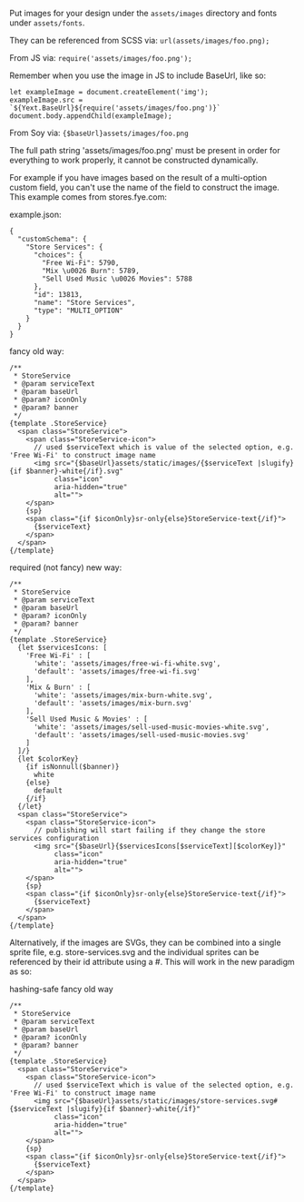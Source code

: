 Put images for your design under the `assets/images` directory and fonts under `assets/fonts`.

They can be referenced from SCSS via: `url(assets/images/foo.png);`

From JS via: `require('assets/images/foo.png');`

Remember when you use the image in JS to include BaseUrl, like so:
```
let exampleImage = document.createElement('img');
exampleImage.src = `${Yext.BaseUrl}${require('assets/images/foo.png')}`
document.body.appendChild(exampleImage);
```

From Soy via: `{$baseUrl}assets/images/foo.png`

The full path string 'assets/images/foo.png' must be present in order for
everything to work properly, it cannot be constructed dynamically.

For example if you have images based on the result of a multi-option custom field, you can't use the name of the field to construct the image. This example comes from stores.fye.com:

example.json:
```
{
  "customSchema": {
    "Store Services": {
      "choices": {
        "Free Wi-Fi": 5790,
        "Mix \u0026 Burn": 5789,
        "Sell Used Music \u0026 Movies": 5788
      },
      "id": 13813,
      "name": "Store Services",
      "type": "MULTI_OPTION"
    }
  }
}
```

fancy old way:
```
/**
 * StoreService
 * @param serviceText
 * @param baseUrl
 * @param? iconOnly
 * @param? banner
 */
{template .StoreService}
  <span class="StoreService">
    <span class="StoreService-icon">
      // used $serviceText which is value of the selected option, e.g. 'Free Wi-Fi' to construct image name
      <img src="{$baseUrl}assets/static/images/{$serviceText |slugify}{if $banner}-white{/if}.svg"
           class="icon"
           aria-hidden="true"
           alt="">
    </span>
    {sp}
    <span class="{if $iconOnly}sr-only{else}StoreService-text{/if}">
      {$serviceText}
    </span>
  </span>
{/template}
```

required (not fancy) new way:
```
/**
 * StoreService
 * @param serviceText
 * @param baseUrl
 * @param? iconOnly
 * @param? banner
 */
{template .StoreService}
  {let $servicesIcons: [
    'Free Wi-Fi' : [
      'white': 'assets/images/free-wi-fi-white.svg',
      'default': 'assets/images/free-wi-fi.svg'
    ],
    'Mix & Burn' : [
      'white': 'assets/images/mix-burn-white.svg',
      'default': 'assets/images/mix-burn.svg'
    ],
    'Sell Used Music & Movies' : [
      'white': 'assets/images/sell-used-music-movies-white.svg',
      'default': 'assets/images/sell-used-music-movies.svg'
    ]
  ]/}
  {let $colorKey}
    {if isNonnull($banner)}
      white
    {else}
      default
    {/if}
  {/let}
  <span class="StoreService">
    <span class="StoreService-icon">
      // publishing will start failing if they change the store services configuration
      <img src="{$baseUrl}{$servicesIcons[$serviceText][$colorKey]}"
           class="icon"
           aria-hidden="true"
           alt="">
    </span>
    {sp}
    <span class="{if $iconOnly}sr-only{else}StoreService-text{/if}">
      {$serviceText}
    </span>
  </span>
{/template}
```

Alternatively, if the images are SVGs, they can be combined into a single sprite file, e.g. store-services.svg and the individual sprites can be referenced by their id attribute using a #.  This will work in the new paradigm as so:

hashing-safe fancy old way
```
/**
 * StoreService
 * @param serviceText
 * @param baseUrl
 * @param? iconOnly
 * @param? banner
 */
{template .StoreService}
  <span class="StoreService">
    <span class="StoreService-icon">
      // used $serviceText which is value of the selected option, e.g. 'Free Wi-Fi' to construct image name
      <img src="{$baseUrl}assets/static/images/store-services.svg#{$serviceText |slugify}{if $banner}-white{/if}"
           class="icon"
           aria-hidden="true"
           alt="">
    </span>
    {sp}
    <span class="{if $iconOnly}sr-only{else}StoreService-text{/if}">
      {$serviceText}
    </span>
  </span>
{/template}
```
